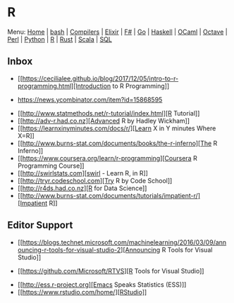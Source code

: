 # R

Menu: [Home](README.md) | [bash](bash.md) | [Compilers](compilers.md) | [Elixir](elixir.md) |  [F#](fsharp.ms) | [Go](go.md) | [Haskell](haskell.md) | [OCaml](ocaml.md) | [Octave](octave.md) | [Perl](perl.org) | [Python](python.md) | [R](r.md) | [Rust](rust.md) | [Scala](scala.md)  | [SQL](sql.md)

## Inbox
+ [[https://cecilialee.github.io/blog/2017/12/05/intro-to-r-programming.html][Introduction to R Programming]]
 - https://news.ycombinator.com/item?id=15868595
+ [[http://www.statmethods.net/r-tutorial/index.html][R Tutorial]]
+ [[http://adv-r.had.co.nz][Advanced R by Hadley Wickham]]
+ [[https://learnxinyminutes.com/docs/r/][Learn X in Y minutes Where X=R]]
+ [[http://www.burns-stat.com/documents/books/the-r-inferno][The R Inferno]]
+ [[https://www.coursera.org/learn/r-programming][Coursera R Programming Course]] 
+ [[http://swirlstats.com][swirl - Learn R, in R]]
+ [[http://tryr.codeschool.com][Try R by Code School]]
+ [[http://r4ds.had.co.nz][R for Data Science]]
+ [[http://www.burns-stat.com/documents/tutorials/impatient-r/][Impatient R]]

## Editor Support
+ [[https://blogs.technet.microsoft.com/machinelearning/2016/03/09/announcing-r-tools-for-visual-studio-2][Announcing R Tools for Visual Studio]]
 - [[https://github.com/Microsoft/RTVS][R Tools for Visual Studio]]
+ [[http://ess.r-project.org][Emacs Speaks Statistics (ESS)]]
+ [[https://www.rstudio.com/home/][RStudio]]

